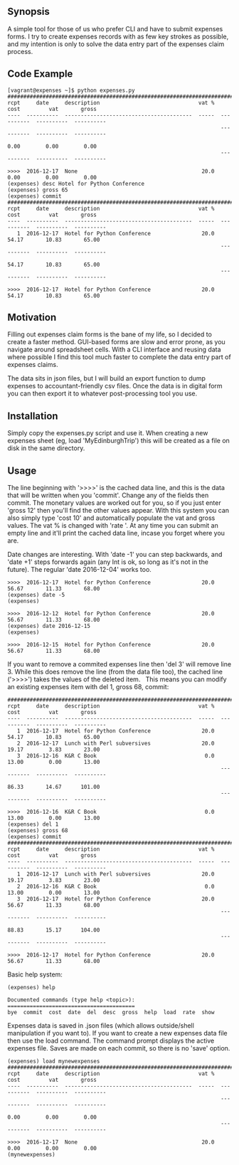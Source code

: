 ## Synopsis

A simple tool for those of us who prefer CLI and have to submit expenses forms.  I try to create expenses records with as few key strokes as possible, and my intention is only to solve the data entry part of the expenses claim process.

## Code Example
```
[vagrant@expenses ~]$ python expenses.py 
#####################################################################################################
rcpt     date     description                               vat %        cost         vat       gross
----  ----------  ----------------------------------------  -----  ----------  ----------  ----------
                                                                   ----------  ----------  ----------
                                                                         0.00        0.00        0.00
                                                                   ----------  ----------  ----------

>>>>  2016-12-17  None                                       20.0        0.00        0.00        0.00
(expenses) desc Hotel for Python Conference
(expenses) gross 65
(expenses) commit
#####################################################################################################
rcpt     date     description                               vat %        cost         vat       gross
----  ----------  ----------------------------------------  -----  ----------  ----------  ----------
   1  2016-12-17  Hotel for Python Conference                20.0       54.17       10.83       65.00
                                                                   ----------  ----------  ----------
                                                                        54.17       10.83       65.00
                                                                   ----------  ----------  ----------

>>>>  2016-12-17  Hotel for Python Conference                20.0       54.17       10.83       65.00
```

## Motivation

Filling out expenses claim forms is the bane of my life, so I decided to create a faster method.   GUI-based forms are slow and error prone, as you navigate around spreadsheet cells.   With a CLI interface and reusing data where possible I find this tool much faster to complete the data entry part of expenses claims.

The data sits in json files, but I will build an export function to dump expenses to accountant-friendly csv files.  Once the data is in digital form you can then export it to whatever post-processing tool you use.

## Installation

Simply copy the expenses.py script and use it.   When creating a new expenses sheet (eg, load 'MyEdinburghTrip') this will be created as a file on disk in the same directory.

## Usage
The line beginning with '>>>>' is the cached data line, and this is the data that will be written when you 'commit'.  Change any of the fields then commit.  The monetary values are worked out for you, so if you just enter 'gross 12' then you'll find the other values appear.   With this system you can also simply type 'cost 10' and automatically populate the vat and gross values.   The vat % is changed with 'rate <value>'.   At any time you can submit an empty line and it'll print the cached data line, incase you forget where you are.

Date changes are interesting.   With 'date -1' you can step backwards, and 'date +1' steps forwards again (any Int is ok, so long as it's not in the future).   The regular 'date 2016-12-04' works too.
```
>>>>  2016-12-17  Hotel for Python Conference                20.0       56.67       11.33       68.00
(expenses) date -5
(expenses) 

>>>>  2016-12-12  Hotel for Python Conference                20.0       56.67       11.33       68.00
(expenses) date 2016-12-15
(expenses) 

>>>>  2016-12-15  Hotel for Python Conference                20.0       56.67       11.33       68.00
```
If you want to remove a commited expenses line then 'del 3' will remove line 3.  While this does remove the line (from the data file too), the cached line ('>>>>') takes the values of the deleted item.   This means you can modify an existing expenses item with del 1, gross 68, commit:
```
#####################################################################################################
rcpt     date     description                               vat %        cost         vat       gross
----  ----------  ----------------------------------------  -----  ----------  ----------  ----------
   1  2016-12-17  Hotel for Python Conference                20.0       54.17       10.83       65.00
   2  2016-12-17  Lunch with Perl subversives                20.0       19.17        3.83       23.00
   3  2016-12-16  K&R C Book                                  0.0       13.00        0.00       13.00
                                                                   ----------  ----------  ----------
                                                                        86.33       14.67      101.00
                                                                   ----------  ----------  ----------

>>>>  2016-12-16  K&R C Book                                  0.0       13.00        0.00       13.00
(expenses) del 1
(expenses) gross 68
(expenses) commit
#####################################################################################################
rcpt     date     description                               vat %        cost         vat       gross
----  ----------  ----------------------------------------  -----  ----------  ----------  ----------
   1  2016-12-17  Lunch with Perl subversives                20.0       19.17        3.83       23.00
   2  2016-12-16  K&R C Book                                  0.0       13.00        0.00       13.00
   3  2016-12-17  Hotel for Python Conference                20.0       56.67       11.33       68.00
                                                                   ----------  ----------  ----------
                                                                        88.83       15.17      104.00
                                                                   ----------  ----------  ----------

>>>>  2016-12-17  Hotel for Python Conference                20.0       56.67       11.33       68.00
```

Basic help system:
```
(expenses) help

Documented commands (type help <topic>):
========================================
bye  commit  cost  date  del  desc  gross  help  load  rate  show
```
Expenses data is saved in .json files (which allows outside/shell manipulation if you want to).   If you want to create a new expenses data file then use the load command.   The command prompt displays the active expenses file.   Saves are made on each commit, so there is no 'save' option.
```
(expenses) load mynewexpenses
#####################################################################################################
rcpt     date     description                               vat %        cost         vat       gross
----  ----------  ----------------------------------------  -----  ----------  ----------  ----------
                                                                   ----------  ----------  ----------
                                                                         0.00        0.00        0.00
                                                                   ----------  ----------  ----------

>>>>  2016-12-17  None                                       20.0        0.00        0.00        0.00
(mynewexpenses)
```
